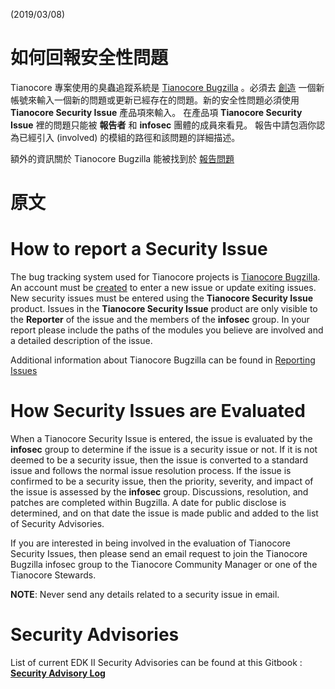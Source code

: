 (2019/03/08)

# 如何回報安全性問題
Tianocore 專案使用的臭蟲追蹤系統是 [Tianocore Bugzilla](https://bugzilla.tianocore.org) 。必須去 [創造](https://bugzilla.tianocore.org/createaccount.cgi) 一個新帳號來輸入一個新的問題或更新已經存在的問題。新的安全性問題必須使用 **Tianocore Security Issue** 產品項來輸入。 在產品項 **Tianocore Security Issue** 裡的問題只能被 **報告者** 和 **infosec** 團體的成員來看見。 報告中請包涵你認為已經引入 (involved) 的模組的路徑和該問題的詳細描述。

額外的資訊關於 Tianocore Bugzilla 能被找到於 [報告問題](Reporting-Issues "wikilink")

# 原文

# How to report a Security Issue

The bug tracking system used for Tianocore projects is [Tianocore Bugzilla](https://bugzilla.tianocore.org).  An account must be [created](https://bugzilla.tianocore.org/createaccount.cgi) to enter a new issue or update exiting issues.  New security issues must be entered using the **Tianocore Security Issue** product.  Issues in the **Tianocore Security Issue** product are only visible to the **Reporter** of the issue and the members of the **infosec** group.  In your report please include the paths of the modules you believe are involved and a detailed description of the issue.

Additional information about Tianocore Bugzilla can be found in [Reporting Issues](Reporting-Issues "wikilink")

# How Security Issues are Evaluated

When a Tianocore Security Issue is entered, the issue is evaluated by the **infosec** group to determine if the issue is a security issue or not.  If it is not deemed to be a security issue, then the issue is converted to a standard issue and follows the normal issue resolution process.   If the issue is confirmed to be a security issue, then the priority, severity, and impact of the issue is assessed by the **infosec** group.  Discussions, resolution, and patches are completed within Bugzilla.  A date for public disclose is determined, and on that date the issue is made public and added to the list of Security Advisories.

If you are interested in being involved in the evaluation of Tianocore Security Issues, then please send an email request to join the Tianocore Bugzilla infosec group to the Tianocore Community Manager or one of the Tianocore Stewards.

**NOTE**: Never send any details related to a security issue in email.

# Security Advisories

List of current EDK II Security Advisories can be found at this Gitbook : 
**[Security Advisory Log]( https://www.gitbook.com/book/edk2-docs/security-advisory/details)**



